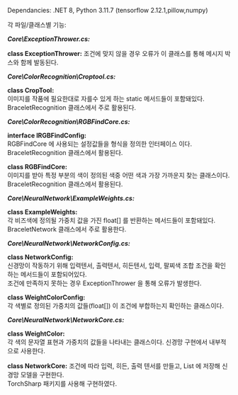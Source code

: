 Dependancies:
.NET 8, Python 3.11.7 (tensorflow 2.12.1,pillow,numpy)

각 파일/클래스별 기능:  

***Core\ExceptionThrower.cs:***  

**class ExceptionThrower:**
조건에 맞지 않을 경우 오류가 이 클래스를 통해 메시지 박스와 함께 발동된다.

***Core\ColorRecognition\Croptool.cs:***  

**class CropTool:**  
이미지를 작품에 필요한대로 자를수 있게 하는 static 메서드들이 포함돼있다. BraceletRecognition 클래스에서 주로 활용된다.

***Core\ColorRecognition\RGBFindCore.cs:*** 

**interface IRGBFindConfig:**  
RGBFindCore 에 사용되는 설정값들을 형식을 정의한 인터페이스 이다. BraceletRecognition 클래스에서 활용된다.

**class RGBFindCore:**  
이미지를 받아 특정 부분의 색이 정의된 색중 어떤 색과 가장 가까운지 찾는 클래스이다. BraceletRecognition 클래스에서 활용된다.

***Core\NeuralNetwork\ExampleWeights.cs:***  

**class ExampleWeights:**  
각 비즈색에 정의될 가중치 값을 가진 float[] 를 반환하는 메서드들이 포함돼있다. BraceletNetwork 클래스에서 주로 활용한다.

***Core\NeuralNetwork\NetworkConfig.cs:***  

**class NetworkConfig:**  
신경망이 작동하기 위해 입력텐서, 출력텐서, 히든텐서, 입력, 팔찌색 조합 조건을 확인하는 메서드들이 포함되어있다.  
조건에 만족하지 못하는 경우 ExceptionThrower 을 통해 오류가 발생한다.  

**class WeightColorConfig:**  
각 색별로 정의된 가중치의 값들(float[]) 이 조건에 부합하는지 확인하는 클래스이다.  

***Core\NeuralNetwork\NetworkCore.cs:***  

**class WeightColor:**  
각 색의 문자열 표현과 가중치의 값들을 나타내는 클래스이다. 신경망 구현에서 내부적으로 사용한다.  

**class NetworkCore:**
조건에 따라 입력, 히든, 출력 텐서를 만들고, List 에 저장해 신경망 모델을 구현한다.  
TorchSharp 패키지를 사용해 구현하였다.













